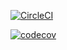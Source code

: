 [![CircleCI](https://circleci.com/gh/alexandrucozmanca/RecipeAppWithMongoAndGradle.svg?style=svg)](https://circleci.com/gh/alexandrucozmanca/RecipeAppWithMongoAndGradle)

[![codecov](https://codecov.io/gh/alexandrucozmanca/RecipeAppWithMongoAndGradle/branch/master/graph/badge.svg)](https://codecov.io/gh/alexandrucozmanca/RecipeAppWithMongoAndGradle)